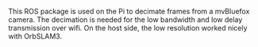 This ROS package is used on the Pi to decimate frames from a mvBluefox camera. The decimation is needed for the low bandwidth and low delay transmission over wifi. On the host side, the low resolution worked nicely with OrbSLAM3.

